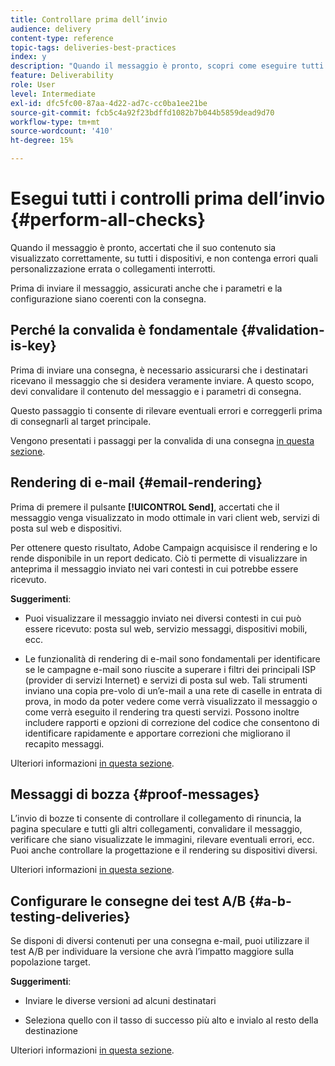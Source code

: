 ```yaml
---
title: Controllare prima dell’invio
audience: delivery
content-type: reference
topic-tags: deliveries-best-practices
index: y
description: "Quando il messaggio è pronto, scopri come eseguire tutti i controlli prima di inviarlo"
feature: Deliverability
role: User
level: Intermediate
exl-id: dfc5fc00-87aa-4d22-ad7c-cc0ba1ee21be
source-git-commit: fcb5c4a92f23bdffd1082b7b044b5859dead9d70
workflow-type: tm+mt
source-wordcount: '410'
ht-degree: 15%

---
```


# Esegui tutti i controlli prima dell’invio {#perform-all-checks}

Quando il messaggio è pronto, accertati che il suo contenuto sia visualizzato correttamente, su tutti i dispositivi, e non contenga errori quali personalizzazione errata o collegamenti interrotti.

Prima di inviare il messaggio, assicurati anche che i parametri e la configurazione siano coerenti con la consegna.

## Perché la convalida è fondamentale {#validation-is-key}

Prima di inviare una consegna, è necessario assicurarsi che i destinatari ricevano il messaggio che si desidera veramente inviare. A questo scopo, devi convalidare il contenuto del messaggio e i parametri di consegna.

Questo passaggio ti consente di rilevare eventuali errori e correggerli prima di consegnarli al target principale.

Vengono presentati i passaggi per la convalida di una consegna [in questa sezione](../../sending/using/get-started-sending-messages.md#prepare-test-send).

## Rendering di e-mail {#email-rendering}

Prima di premere il pulsante **[!UICONTROL Send]**, accertati che il messaggio venga visualizzato in modo ottimale in vari client web, servizi di posta sul web e dispositivi.

Per ottenere questo risultato, Adobe Campaign acquisisce il rendering e lo rende disponibile in un report dedicato. Ciò ti permette di visualizzare in anteprima il messaggio inviato nei vari contesti in cui potrebbe essere ricevuto.

**Suggerimenti**:

* Puoi visualizzare il messaggio inviato nei diversi contesti in cui può essere ricevuto: posta sul web, servizio messaggi, dispositivi mobili, ecc.

* Le funzionalità di rendering di e-mail sono fondamentali per identificare se le campagne e-mail sono riuscite a superare i filtri dei principali ISP (provider di servizi Internet) e servizi di posta sul web. Tali strumenti inviano una copia pre-volo di un’e-mail a una rete di caselle in entrata di prova, in modo da poter vedere come verrà visualizzato il messaggio o come verrà eseguito il rendering tra questi servizi. Possono inoltre includere rapporti e opzioni di correzione del codice che consentono di identificare rapidamente e apportare correzioni che migliorano il recapito messaggi.

Ulteriori informazioni [in questa sezione](../../sending/using/email-rendering.md).

## Messaggi di bozza {#proof-messages}

L’invio di bozze ti consente di controllare il collegamento di rinuncia, la pagina speculare e tutti gli altri collegamenti, convalidare il messaggio, verificare che siano visualizzate le immagini, rilevare eventuali errori, ecc. Puoi anche controllare la progettazione e il rendering su dispositivi diversi.

Ulteriori informazioni [in questa sezione](../../sending/using/sending-proofs.md).

## Configurare le consegne dei test A/B {#a-b-testing-deliveries}

Se disponi di diversi contenuti per una consegna e-mail, puoi utilizzare il test A/B per individuare la versione che avrà l’impatto maggiore sulla popolazione target.

**Suggerimenti**:

* Inviare le diverse versioni ad alcuni destinatari

* Seleziona quello con il tasso di successo più alto e invialo al resto della destinazione

Ulteriori informazioni [in questa sezione](../../channels/using/designing-an-a-b-test-email.md).
